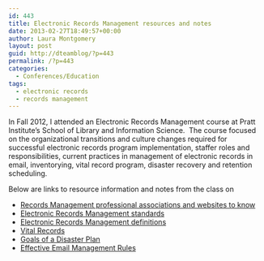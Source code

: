 ```yaml
---
id: 443
title: Electronic Records Management resources and notes
date: 2013-02-27T18:49:57+00:00
author: Laura Montgomery
layout: post
guid: http://dteamblog/?p=443
permalink: /?p=443
categories:
  - Conferences/Education
tags:
  - electronic records
  - records management
---
```

In Fall 2012, I attended an Electronic Records Management course at Pratt Institute’s School of Library and Information Science.  The course focused on the organizational transitions and culture changes required for successful electronic records program implementation, staffer roles and responsibilities, current practices in management of electronic records in email, inventorying, vital record program, disaster recovery and retention scheduling.

<!--more-->

Below are links to resource information and notes from the class on

  * [Records Management professional associations and websites to know](http://dteamblog/wp-content/uploads/2013/02/Records-Management-websites.docx)
  * [Electronic Records Management standards](http://dteamblog/wp-content/uploads/2013/02/Records-Management-Standards.docx)
  * [Electronic Records Management definitions](http://dteamblog/wp-content/uploads/2013/02/Electronic-Records-Management-Definitions.docx)
  * [Vital Records](http://dteamblog/wp-content/uploads/2013/02/Vital-Records.docx)
  * [Goals of a Disaster Plan](http://dteamblog/wp-content/uploads/2013/02/Goals-of-a-Disaster-Plan-notes.docx)
  * [Effective Email Management Rules](http://dteamblog/wp-content/uploads/2013/02/Effective-Email-Management-Rules.docx)